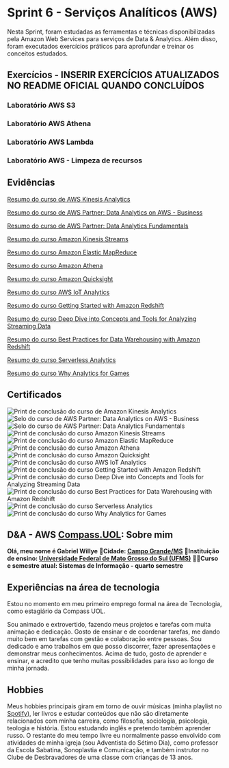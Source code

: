 # Sprint 6 - Serviços Analíticos (AWS)

Nesta Sprint, foram estudadas as ferramentas e técnicas disponibilizadas pela Amazon Web Services para serviços de Data & Analytics. Além disso, foram executados exercícios práticos para aprofundar e treinar os conceitos estudados.

## Exercícios - INSERIR EXERCÍCIOS ATUALIZADOS NO README OFICIAL QUANDO CONCLUÍDOS

### Laboratório AWS S3

### Laboratório AWS Athena

### Laboratório AWS Lambda

### Laboratório AWS - Limpeza de recursos

## Evidências

[Resumo do curso de AWS Kinesis Analytics](evidencias/AmazonKinesisAnalytics.md)

[Resumo do curso de AWS Partner: Data Analytics on AWS - Business](evidencias/DataAnalytics.md)

[Resumo do curso de AWS Partner: Data Analytics Fundamentals](evidencias/DataAnalyticsFundamentals.md)

[Resumo do curso Amazon Kinesis Streams](evidencias/AmazonKinesisStreams.md)

[Resumo do curso Amazon Elastic MapReduce](evidencias/AmazonEMR.md)

[Resumo do curso Amazon Athena](evidencias/AmazonAthena.md)

[Resumo do curso Amazon Quicksight](evidencias/AmazonQuicksight.md)

[Resumo do curso AWS IoT Analytics](evidencias/IoTAnalytics.md)

[Resumo do curso Getting Started with Amazon Redshift](evidencias/AmazonRedshift.md)

[Resumo do curso Deep Dive into Concepts and Tools for Analyzing Streaming Data](evidencias/DeepDive.md)

[Resumo do curso Best Practices for Data Warehousing with Amazon Redshift](evidencias/DataWarehousing.md)

[Resumo do curso Serverless Analytics](evidencias/ServerlessAnalytics.md)

[Resumo do curso Why Analytics for Games](evidencias/AnalyticsGames.md)

## Certificados

![Print de conclusão do curso de Amazon Kinesis Analytics](certificados/KinesisAnalytics.png)
![Selo do curso de AWS Partner: Data Analytics on AWS - Business](certificados/DataAnalytics.png)
![Selo do curso de AWS Partner: Data Analytics Fundamentals](certificados/DataAnalyticsFundamentals.png)
![Print de conclusão do curso Amazon Kinesis Streams](certificados/AmazonKinesisStreams.png)
![Print de conclusão do curso Amazon Elastic MapReduce](certificados/AmazonEMR.png)
![Print de conclusão do curso Amazon Athena](certificados/AmazonAthena.png)
![Print de conclusão do curso Amazon Quicksight](certificados/AmazonQuicksight.png)
![Print de conclusão do curso AWS IoT Analytics](certificados/IoTAnalytics.png)
![Print de conclusão do curso Getting Started with Amazon Redshift](certificados/AmazonRedshift.png)
![Print de conclusão do curso Deep Dive into Concepts and Tools for Analyzing Streaming Data](certificados/DeepDive.png)
![Print de conclusão do curso Best Practices for Data Warehousing with Amazon Redshift](certificados/DataWarehousing.png)
![Print de conclusão do curso Serverless Analytics](certificados/ServerlessAnalytics.png)
![Print de conclusão do curso Why Analytics for Games](certificados/AnalyticsGames.png)

## D&A - AWS [Compass.UOL](https://compass.uol/pt/home/?utm_source=google-ads&utm_medium=ppc&utm_campaign=compasso-uol-institucional&utm_term=compass+uol): Sobre mim

**Olá, meu nome é Gabriel Willye**
**🏡Cidade: [Campo Grande/MS](https://www.google.com.br/maps/place/Campo+Grande,+MS/@-20.6258611,-54.8465322,10z/data=!3m1!4b1!4m6!3m5!1s0x9486f3f8b2834447:0xa35a7db8b968e5fd!8m2!3d-20.6281521!4d-54.5218074!16s%2Fg%2F11rgdh3sd7?entry=ttu)**
**🏫Instituição de ensino: [Universidade Federal de Mato Grosso do Sul (UFMS)](https://www.ufms.br/)**
**👨‍🎓Curso e semestre atual: Sistemas de Informação - quarto semestre**

## Experiências na área de tecnologia

Estou no momento em meu primeiro emprego formal na área de Tecnologia, como estagiário da Compass UOL.

Sou animado e extrovertido, fazendo meus projetos e tarefas com muita animação e dedicação. Gosto de ensinar e de coordenar tarefas, me dando muito bem em tarefas com gestão e colaboração entre pessoas. Sou dedicado e amo trabalhos em que posso discorrer, fazer apresentações e demonstrar meus conhecimentos. Acima de tudo, gosto de aprender e ensinar, e acredito que tenho muitas possibilidades para isso ao longo de minha jornada.

## Hobbies

Meus hobbies principais giram em torno de ouvir músicas (minha playlist no [Spotify](https://open.spotify.com/playlist/60y6pGtZ0K207UEY6QipqZ?si=4da97c4284724c35)), ler livros e estudar conteúdos que não são diretamente relacionados com minha carreira, como filosofia, sociologia, psicologia, teologia e história. Estou estudando inglês e pretendo também aprender russo.
O restante do meu tempo livre eu normalmente passo envolvido com atividades de minha igreja (sou Adventista do Sétimo Dia), como professor da Escola Sabatina, Sonoplastia e Comunicação, e também instrutor no Clube de Desbravadores de uma classe com crianças de 13 anos.
